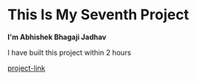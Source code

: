 # This Is My Seventh Project

**I'm Abhishek Bhagaji Jadhav**

I have built this project within 2 hours

[project-link](http:/itsabhi.ml)